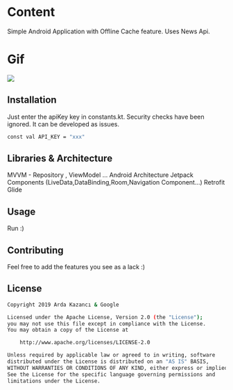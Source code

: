 

# Content

Simple Android Application with Offline Cache feature.
Uses News Api.

# Gif
![](https://www.imageupload.net/upload-image/2020/02/03/Feb-03-2020-16-24-29.gif)


## Installation

Just enter the apiKey key in constants.kt.
Security checks have been ignored. It can be developed as issues.


```bash
const val API_KEY = "xxx"
```

## Libraries & Architecture

MVVM - Repository , ViewModel ...
Android Architecture Jetpack Components (LiveData,DataBinding,Room,Navigation Component...)
Retrofit
Glide


## Usage

Run :)

## Contributing
Feel free to add the features you see as a lack :)



## License
```bash
Copyright 2019 Arda Kazancı & Google

Licensed under the Apache License, Version 2.0 (the "License");
you may not use this file except in compliance with the License.
You may obtain a copy of the License at

    http://www.apache.org/licenses/LICENSE-2.0

Unless required by applicable law or agreed to in writing, software
distributed under the License is distributed on an "AS IS" BASIS,
WITHOUT WARRANTIES OR CONDITIONS OF ANY KIND, either express or implied.
See the License for the specific language governing permissions and
limitations under the License.
```
